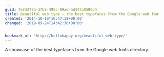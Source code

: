 ```yaml
---
guid: 7e2d377b-37b5-495c-99ad-ad143a8500c4
title: Beautiful web type — the best typefaces from the Google web fonts directory
created: '2014-10-10T10:47:18+00:00'
changed: '2019-09-24T14:42:36+00:00'


bookmark_of: 'http://hellohappy.org/beautiful-web-type/'
---
```



A showcase of the best typefaces from the Google web fonts directory.
